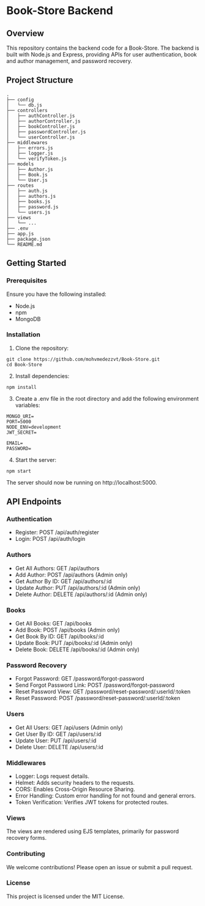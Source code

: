 # Book-Store Backend
## Overview

This repository contains the backend code for a Book-Store. The backend is built with Node.js and Express, providing APIs for user authentication, book and author management, and password recovery.

## Project Structure

```
.
├── config
│   └── db.js
├── controllers
│   ├── authController.js
│   ├── authorController.js
│   ├── bookController.js
│   ├── passwordController.js
│   └── userController.js
├── middlewares
│   ├── errors.js
│   ├── logger.js
│   └── verifyToken.js
├── models
│   ├── Author.js
│   ├── Book.js
│   └── User.js
├── routes
│   ├── auth.js
│   ├── authors.js
│   ├── books.js
│   ├── password.js
│   └── users.js
├── views
│   └── ...
├── .env
├── app.js
├── package.json
└── README.md
```

## Getting Started

### Prerequisites

Ensure you have the following installed:
- Node.js
- npm
- MongoDB

### Installation

1. Clone the repository:
```
git clone https://github.com/mohvmedezzvt/Book-Store.git
cd Book-Store
```

2. Install dependencies:
```
npm install
```

3. Create a .env file in the root directory and add the following environment variables:
```
MONGO_URI=
PORT=5000
NODE_ENV=development
JWT_SECRET=

EMAIL=
PASSWORD=
```

4. Start the server:
```
npm start
```

The server should now be running on http://localhost:5000.

## API Endpoints

### Authentication

- Register: POST /api/auth/register
- Login: POST /api/auth/login

### Authors

- Get All Authors: GET /api/authors
- Add Author: POST /api/authors (Admin only)
- Get Author By ID: GET /api/authors/:id
- Update Author: PUT /api/authors/:id (Admin only)
- Delete Author: DELETE /api/authors/:id (Admin only)

### Books

- Get All Books: GET /api/books
- Add Book: POST /api/books (Admin only)
- Get Book By ID: GET /api/books/:id
- Update Book: PUT /api/books/:id (Admin only)
- Delete Book: DELETE /api/books/:id (Admin only)

### Password Recovery

- Forgot Password: GET /password/forgot-password
- Send Forgot Password Link: POST /password/forgot-password
- Reset Password View: GET /password/reset-password/:userId/:token
- Reset Password: POST /password/reset-password/:userId/:token

### Users

- Get All Users: GET /api/users (Admin only)
- Get User By ID: GET /api/users/:id
- Update User: PUT /api/users/:id
- Delete User: DELETE /api/users/:id

### Middlewares

- Logger: Logs request details.
- Helmet: Adds security headers to the requests.
- CORS: Enables Cross-Origin Resource Sharing.
- Error Handling: Custom error handling for not found and general errors.
- Token Verification: Verifies JWT tokens for protected routes.

### Views

The views are rendered using EJS templates, primarily for password recovery forms.

### Contributing

We welcome contributions! Please open an issue or submit a pull request.

### License

This project is licensed under the MIT License.
